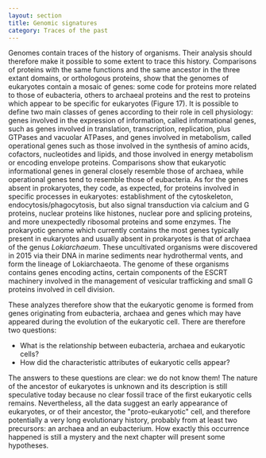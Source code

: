 ```yaml
---
layout: section
title: Genomic signatures
category: Traces of the past
---
```

Genomes contain traces of the history of organisms. Their analysis should therefore make it possible to some extent to trace this history. Comparisons of proteins with the same functions and the same ancestor in the three extant domains, or orthologous proteins, show that the genomes of eukaryotes contain a mosaic of genes: some code for proteins more related to those of eubacteria, others to archaeal proteins and the rest to proteins which appear to be specific for eukaryotes (Figure 17). It is possible to define two main classes of genes according to their role in cell physiology: genes involved in the expression of information, called informational genes, such as genes involved in translation, transcription, replication, plus GTPases and vacuolar ATPases, and genes involved in metabolism, called operational genes such as those involved in the synthesis of amino acids, cofactors, nucleotides and lipids, and those involved in energy metabolism or encoding envelope proteins. Comparisons show that eukaryotic informational genes in general closely resemble those of archaea, while operational genes tend to resemble those of eubacteria. As for the genes absent in prokaryotes, they code, as expected, for proteins involved in specific processes in eukaryotes: establishment of the cytoskeleton, endocytosis/phagocytosis, but also signal transduction via calcium and G proteins, nuclear proteins like histones, nuclear pore and splicing proteins, and more unexpectedly ribosomal proteins and some enzymes. The prokaryotic genome which currently contains the most genes typically present in eukaryotes and usually absent in prokaryotes is that of archaea of the genus _Lokiarchaeum_. These uncultivated organisms were discovered in 2015 via their DNA in marine sediments near hydrothermal vents, and form the lineage of Lokiarchaeota. The genome of these organisms contains genes encoding actins, certain components of the ESCRT machinery involved in the management of vesicular trafficking and small G proteins involved in cell division.

These analyzes therefore show that the eukaryotic genome is formed from genes originating from eubacteria, archaea and genes which may have appeared during the evolution of the eukaryotic cell. There are therefore two questions:
* What is the relationship between eubacteria, archaea and eukaryotic cells?
* How did the characteristic attributes of eukaryotic cells appear?

The answers to these questions are clear: we do not know them! The nature of the ancestor of eukaryotes is unknown and its description is still speculative today because no clear fossil trace of the first eukaryotic cells remains. Nevertheless, all the data suggest an early appearance of eukaryotes, or of their ancestor, the "proto-eukaryotic" cell, and therefore potentially a very long evolutionary history, probably from at least two precursors: an archaea and an eubacterium. How exactly this occurrence happened is still a mystery and the next chapter will present some hypotheses.
